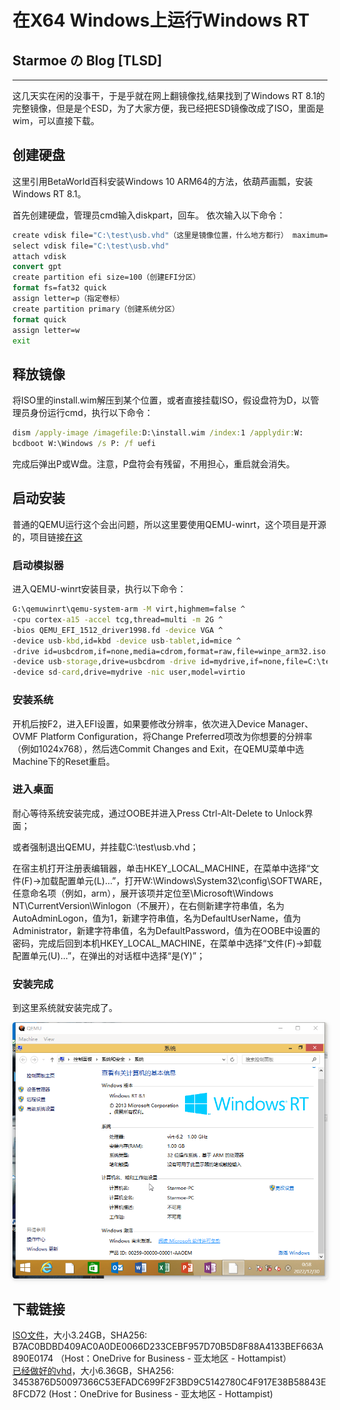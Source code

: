 # 在X64 Windows上运行Windows RT
## Starmoe の Blog [TLSD]
---
这几天实在闲的没事干，于是乎就在网上翻镜像找,结果找到了Windows RT 8.1的完整镜像，但是是个ESD，为了大家方便，我已经把ESD镜像改成了ISO，里面是wim，可以直接下载。
## 创建硬盘
这里引用BetaWorld百科安装Windows 10 ARM64的方法，依葫芦画瓢，安装Windows RT 8.1。

首先创建硬盘，管理员cmd输入diskpart，回车。
依次输入以下命令：
~~~bat
create vdisk file="C:\test\usb.vhd"（这里是镜像位置，什么地方都行） maximum=32000 type=expandable （镜像大小必须是2的n次方，这里指定32GB）
select vdisk file="C:\test\usb.vhd"
attach vdisk
convert gpt
create partition efi size=100（创建EFI分区）
format fs=fat32 quick
assign letter=p（指定卷标）
create partition primary（创建系统分区）
format quick
assign letter=w
exit
~~~
## 释放镜像
将ISO里的install.wim解压到某个位置，或者直接挂载ISO，假设盘符为D，以管理员身份运行cmd，执行以下命令：
~~~bat
dism /apply-image /imagefile:D:\install.wim /index:1 /applydir:W:
bcdboot W:\Windows /s P: /f uefi
~~~

完成后弹出P或W盘。注意，P盘符会有残留，不用担心，重启就会消失。


## 启动安装

普通的QEMU运行这个会出问题，所以这里要使用QEMU-winrt，这个项目是开源的，项目链接[在这](https://github.com/binarymaster/qemu/releases)

### 启动模拟器
进入QEMU-winrt安装目录，执行以下命令：
~~~bat
G:\qemuwinrt\qemu-system-arm -M virt,highmem=false ^
-cpu cortex-a15 -accel tcg,thread=multi -m 2G ^
-bios QEMU_EFI_1512_driver1998.fd -device VGA ^
-device usb-kbd,id=kbd -device usb-tablet,id=mice ^
-drive id=usbcdrom,if=none,media=cdrom,format=raw,file=winpe_arm32.iso.uibak,readonly=on ^
-device usb-storage,drive=usbcdrom -drive id=mydrive,if=none,file=C:\test\usb.vhd ^
-device sd-card,drive=mydrive -nic user,model=virtio
~~~
### 安装系统
开机后按F2，进入EFI设置，如果要修改分辨率，依次进入Device Manager、OVMF Platform Configuration，将Change Preferred项改为你想要的分辨率（例如1024x768），然后选Commit Changes and Exit，在QEMU菜单中选Machine下的Reset重启。  
### 进入桌面
耐心等待系统安装完成，通过OOBE并进入Press Ctrl-Alt-Delete to Unlock界面；

或者强制退出QEMU，并挂载C:\test\usb.vhd；

在宿主机打开注册表编辑器，单击HKEY_LOCAL_MACHINE，在菜单中选择“文件(F)→加载配置单元(L)...”，打开W:\Windows\System32\config\SOFTWARE，任意命名项（例如，arm），展开该项并定位至\Microsoft\Windows NT\CurrentVersion\Winlogon（不展开），在右侧新建字符串值，名为AutoAdminLogon，值为1，新建字符串值，名为DefaultUserName，值为Administrator，新建字符串值，名为DefaultPassword，值为在OOBE中设置的密码，完成后回到本机HKEY_LOCAL_MACHINE，在菜单中选择“文件(F)→卸载配置单元(U)...”，在弹出的对话框中选择“是(Y)”；

### 安装完成
到这里系统就安装完成了。

<center>
    <img style="border-radius: 0.3125em;
    box-shadow: 0 2px 4px 0 rgba(34,36,38,.12),0 2px 10px 0 rgba(34,36,38,.08);"
    src="/images/2022-12-30/01.png">
    <br>
</center>


## 下载链接
[ISO文件](https://starmoe-my.sharepoint.com/:u:/g/personal/starmoe_starmoe_onmicrosoft_com/EcWz9HyQAndEt-gZyumG2rgBDlI73b779t1-xh0mUljfpw?e=be5jzj)，大小3.24GB，SHA256: B7AC0BDBD409AC0A0DE0066D233CEBF957D70B5D8F88A4133BEF663A890E0174
（Host：OneDrive for Business - 亚太地区 - Hottampist）  
[已经做好的vhd](https://starmoe-my.sharepoint.com/:u:/g/personal/starmoe_starmoe_onmicrosoft_com/EfVzz4Qze2lFoRXJmXgpkHIBivWIj-Tfcq7IcDAQbn7u1w?e=5RUy7O)，大小6.36GB，SHA256: 3453876D50097366C53EFADC699F2F3BD9C5142780C4F917E38B58843E8FCD72
(Host：OneDrive for Business - 亚太地区 - Hottampist)
